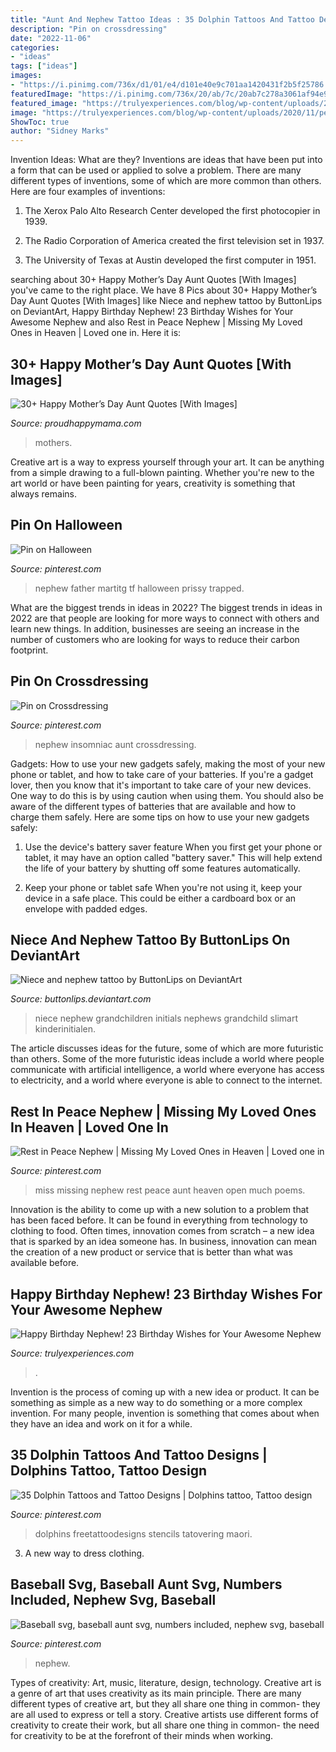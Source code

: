 ```yaml
---
title: "Aunt And Nephew Tattoo Ideas : 35 Dolphin Tattoos And Tattoo Designs"
description: "Pin on crossdressing"
date: "2022-11-06"
categories:
- "ideas"
tags: ["ideas"]
images:
- "https://i.pinimg.com/736x/d1/01/e4/d101e40e9c701aa1420431f2b5f25786.jpg"
featuredImage: "https://i.pinimg.com/736x/20/ab/7c/20ab7c278a3061af94e92ab3c372f262.jpg"
featured_image: "https://trulyexperiences.com/blog/wp-content/uploads/2020/11/pexels-cottonbro-4114739-1-2048x1536.jpg"
image: "https://trulyexperiences.com/blog/wp-content/uploads/2020/11/pexels-cottonbro-4114739-1-2048x1536.jpg"
ShowToc: true
author: "Sidney Marks"
---
```



Invention Ideas: What are they?
Inventions are ideas that have been put into a form that can be used or applied to solve a problem. There are many different types of inventions, some of which are more common than others. Here are four examples of inventions:
1. The Xerox Palo Alto Research Center developed the first photocopier in 1939.

2. The Radio Corporation of America created the first television set in 1937.

3. The University of Texas at Austin developed the first computer in 1951.


	

		
searching about 30+ Happy Mother’s Day Aunt Quotes [With Images] you've came to the right place. We have 8 Pics about 30+ Happy Mother’s Day Aunt Quotes [With Images] like Niece and nephew tattoo by ButtonLips on DeviantArt, Happy Birthday Nephew! 23 Birthday Wishes for Your Awesome Nephew and also Rest in Peace Nephew | Missing My Loved Ones in Heaven | Loved one in. Here it is:
		
    
## 30+ Happy Mother’s Day Aunt Quotes [With Images]

<img loading=lazy src="https://proudhappymama.com/wp-content/uploads/2021/01/Happy-Mothers-Day-To-My-Aunt.jpg" onerror="this.onerror=null;this.src='https://tse1.mm.bing.net/th?id=OIP.5JA6EIRrVvWAvtwWEs0dFgHaLG&amp;pid=15.1';" alt="30+ Happy Mother’s Day Aunt Quotes [With Images]">

_Source: proudhappymama.com_

>mothers. 

	

Creative art is a way to express yourself through your art. It can be anything from a simple drawing to a full-blown painting. Whether you're new to the art world or have been painting for years, creativity is something that always remains.

    
## Pin On Halloween

<img loading=lazy src="https://i.pinimg.com/736x/3d/4d/df/3d4ddfb0dfc6480600964901c1168586.jpg" onerror="this.onerror=null;this.src='https://tse1.mm.bing.net/th?id=OIP.1vqiOXNUyiyxPWdK2ikHfgHaEO&amp;pid=15.1';" alt="Pin on Halloween">

_Source: pinterest.com_

>nephew father martitg tf halloween prissy trapped. 

	

What are the biggest trends in ideas in 2022?
The biggest trends in ideas in 2022 are that people are looking for more ways to connect with others and learn new things. In addition, businesses are seeing an increase in the number of customers who are looking for ways to reduce their carbon footprint.

    
## Pin On Crossdressing

<img loading=lazy src="https://i.pinimg.com/736x/20/ab/7c/20ab7c278a3061af94e92ab3c372f262.jpg" onerror="this.onerror=null;this.src='https://tse3.mm.bing.net/th?id=OIP.7FKo2wg--3lfLuquyMoq1wAAAA&amp;pid=15.1';" alt="Pin on Crossdressing">

_Source: pinterest.com_

>nephew insomniac aunt crossdressing. 

	

Gadgets: How to use your new gadgets safely, making the most of your new phone or tablet, and how to take care of your batteries.
If you're a gadget lover, then you know that it's important to take care of your new devices. One way to do this is by using caution when using them. You should also be aware of the different types of batteries that are available and how to charge them safely. Here are some tips on how to use your new gadgets safely: 
1) Use the device's battery saver feature When you first get your phone or tablet, it may have an option called "battery saver." This will help extend the life of your battery by shutting off some features automatically. 

2) Keep your phone or tablet safe When you're not using it, keep your device in a safe place. This could be either a cardboard box or an envelope with padded edges.

    
## Niece And Nephew Tattoo By ButtonLips On DeviantArt

<img loading=lazy src="https://orig00.deviantart.net/d0dc/f/2011/048/3/4/niece_and_nephew_tattoo_by_buttonlips-d39r49l.jpg" onerror="this.onerror=null;this.src='https://tse3.mm.bing.net/th?id=OIP.Daw3N91gbubcr1SATO3nxgHaJ4&amp;pid=15.1';" alt="Niece and nephew tattoo by ButtonLips on DeviantArt">

_Source: buttonlips.deviantart.com_

>niece nephew grandchildren initials nephews grandchild slimart kinderinitialen. 

	

The article discusses ideas for the future, some of which are more futuristic than others. Some of the more futuristic ideas include a world where people communicate with artificial intelligence, a world where everyone has access to electricity, and a world where everyone is able to connect to the internet.

    
## Rest In Peace Nephew | Missing My Loved Ones In Heaven | Loved One In

<img loading=lazy src="https://i.pinimg.com/236x/46/9b/2c/469b2c350d7b7aa23a4c774bd6929330.jpg?nii=t" onerror="this.onerror=null;this.src='https://tse2.mm.bing.net/th?id=OIP.9ibh2R0oBE_SCDirm_uWogAAAA&amp;pid=15.1';" alt="Rest in Peace Nephew | Missing My Loved Ones in Heaven | Loved one in">

_Source: pinterest.com_

>miss missing nephew rest peace aunt heaven open much poems. 

	

Innovation is the ability to come up with a new solution to a problem that has been faced before. It can be found in everything from technology to clothing to food. Often times, innovation comes from scratch – a new idea that is sparked by an idea someone has. In business, innovation can mean the creation of a new product or service that is better than what was available before.

    
## Happy Birthday Nephew! 23 Birthday Wishes For Your Awesome Nephew

<img loading=lazy src="https://trulyexperiences.com/blog/wp-content/uploads/2020/11/pexels-cottonbro-4114739-1-2048x1536.jpg" onerror="this.onerror=null;this.src='https://tse2.mm.bing.net/th?id=OIP.cW4TAFYbF8Hk5EuG6Ifr4AHaFj&amp;pid=15.1';" alt="Happy Birthday Nephew! 23 Birthday Wishes for Your Awesome Nephew">

_Source: trulyexperiences.com_

>. 

	

Invention is the process of coming up with a new idea or product. It can be something as simple as a new way to do something or a more complex invention. For many people, invention is something that comes about when they have an idea and work on it for a while.

    
## 35 Dolphin Tattoos And Tattoo Designs | Dolphins Tattoo, Tattoo Design

<img loading=lazy src="https://i.pinimg.com/originals/d8/57/04/d857043d0a433644f26493759acf425c.jpg" onerror="this.onerror=null;this.src='https://tse1.mm.bing.net/th?id=OIP.K_bts_DiQ07kZvdotHFcJwAAAA&amp;pid=15.1';" alt="35 Dolphin Tattoos and Tattoo Designs | Dolphins tattoo, Tattoo design">

_Source: pinterest.com_

>dolphins freetattoodesigns stencils tatovering maori. 

	

3. A new way to dress clothing.

    
## Baseball Svg, Baseball Aunt Svg, Numbers Included, Nephew Svg, Baseball

<img loading=lazy src="https://i.pinimg.com/736x/d1/01/e4/d101e40e9c701aa1420431f2b5f25786.jpg" onerror="this.onerror=null;this.src='https://tse4.mm.bing.net/th?id=OIP.vmGbrlq8BZfrYTMuF3LxawHaF7&amp;pid=15.1';" alt="Baseball svg, baseball aunt svg, numbers included, nephew svg, baseball">

_Source: pinterest.com_

>nephew. 

	

Types of creativity: Art, music, literature, design, technology.
Creative art is a genre of art that uses creativity as its main principle. There are many different types of creative art, but they all share one thing in common- they are all used to express or tell a story. Creative artists use different forms of creativity to create their work, but all share one thing in common- the need for creativity to be at the forefront of their minds when working.

